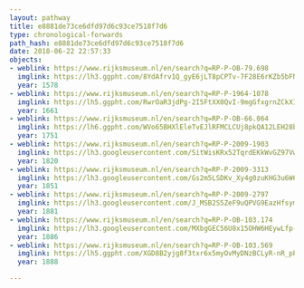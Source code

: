 ```yaml
---
layout: pathway
title: e8881de73ce6dfd97d6c93ce7518f7d6
type: chronological-forwards
path_hash: e8881de73ce6dfd97d6c93ce7518f7d6
date: 2018-06-22 22:57:33
objects:
- weblink: https://www.rijksmuseum.nl/en/search?q=RP-P-OB-79.698
  imglink: https://lh3.ggpht.com/8YdAfrv1Q_gyE6jLT8pCPTv-7F28E6rKZb5bFNvLtalEtY1EqdgMNtlqbvNFAWW7WBhDB53dyeSHrqrttu-fnJFXbQ=s200
  year: 1578
- weblink: https://www.rijksmuseum.nl/en/search?q=RP-P-1964-1078
  imglink: https://lh5.ggpht.com/RwrOaR3jdPg-2I5FtXX0QvI-9mgGfxgrnZCkXIuKDRGLAhxlooWzonWEen4SbzwD0hs0I5_SadF6a_xahX7kPkoWpw=s200
  year: 1661
- weblink: https://www.rijksmuseum.nl/en/search?q=RP-P-OB-66.064
  imglink: https://lh6.ggpht.com/WVo65BHXlEleTvEJlRFMCLCUj8pkQA12LEH28b4r1RoTL6o-yCAelhK0z8I_oF1Nf5I5Q5UpHhqlpG52yEd5rzlmzAB1=s200
  year: 1751
- weblink: https://www.rijksmuseum.nl/en/search?q=RP-P-2009-1903
  imglink: https://lh3.googleusercontent.com/SitWisKRx52TqrdEKkWvGZ97VwIxb2Lqu2i2aQ6aGxSHAVLFUrEEJfQgZnRR4rzCjWscEXev-jTgX7oO_VeBeiob4iMl=s200
  year: 1820
- weblink: https://www.rijksmuseum.nl/en/search?q=RP-P-2009-3313
  imglink: https://lh3.googleusercontent.com/Gs2m5LSDKv_Xy4g0zuKHG3u6W60hPytnNZfRSFV-hFMpRUWFVSip1aJV3wzN2wtZBo6lLWnbdLt80MF8hwczJVMQNQ=s200
  year: 1851
- weblink: https://www.rijksmuseum.nl/en/search?q=RP-P-2009-2797
  imglink: https://lh3.googleusercontent.com/J_MSB2S5ZeF9uQPVG9EazHfsymWlQtjvT_t6trX-qAgGyBemX6hBzi6sWZNvWza7coxYwEAUWC3M3bh_jW-jJUPpPvf2=s200
  year: 1881
- weblink: https://www.rijksmuseum.nl/en/search?q=RP-P-OB-103.174
  imglink: https://lh3.googleusercontent.com/MXbgGEC56U8x15OHW6HEywLfp-uJGL78uILT96P9SddCWJaPI1mFjOfmTNnxFkcqhZHHRw6nYElYWMpEmmVqiHPz9w=s200
  year: 1886
- weblink: https://www.rijksmuseum.nl/en/search?q=RP-P-OB-103.569
  imglink: https://lh5.ggpht.com/XGD8B2yjg8f3txr6x5myOvMyDNzBCLyR-nR_pP934O8qzR9fbRk2RHkvavZ9yVUlvQWaK029eyIQPVsQbOJEVBF4so8=s200
  year: 1888

---
```

